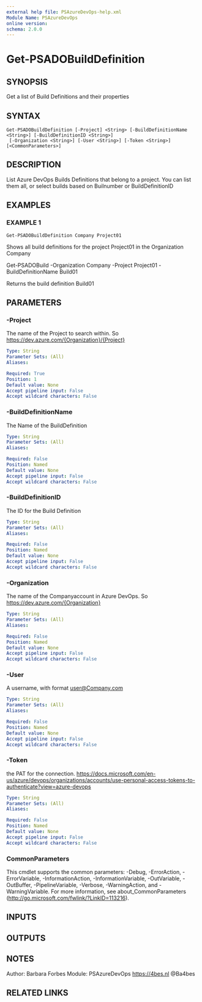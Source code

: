 ```yaml
---
external help file: PSAzureDevOps-help.xml
Module Name: PSAzureDevOps
online version:
schema: 2.0.0
---
```


# Get-PSADOBuildDefinition

## SYNOPSIS
Get a list of Build Definitions and their properties

## SYNTAX

```
Get-PSADOBuildDefinition [-Project] <String> [-BuildDefinitionName <String>] [-BuildDefinitionID <String>]
 [-Organization <String>] [-User <String>] [-Token <String>] [<CommonParameters>]
```

## DESCRIPTION
List Azure DevOps Builds Definitions that belong to a project.
You can list them all, or select builds based on Builnumber or BuildDefinitionID

## EXAMPLES

### EXAMPLE 1
```
Get-PSADOBuildDefinition Company Project01
```

Shows all build definitions for the project Project01 in the Organization Company

Get-PSADOBuild -Organization Company -Project Project01 -BuildDefinitionName Build01

Returns the build definition Build01

## PARAMETERS

### -Project
The name of the Project to search within.
So https://dev.azure.com/{Organization}/{Project}

```yaml
Type: String
Parameter Sets: (All)
Aliases:

Required: True
Position: 1
Default value: None
Accept pipeline input: False
Accept wildcard characters: False
```

### -BuildDefinitionName
The Name of the BuildDefinition

```yaml
Type: String
Parameter Sets: (All)
Aliases:

Required: False
Position: Named
Default value: None
Accept pipeline input: False
Accept wildcard characters: False
```

### -BuildDefinitionID
The ID for the Build Definition

```yaml
Type: String
Parameter Sets: (All)
Aliases:

Required: False
Position: Named
Default value: None
Accept pipeline input: False
Accept wildcard characters: False
```

### -Organization
The name of the Companyaccount in Azure DevOps.
So https://dev.azure.com/{Organization}

```yaml
Type: String
Parameter Sets: (All)
Aliases:

Required: False
Position: Named
Default value: None
Accept pipeline input: False
Accept wildcard characters: False
```

### -User
A username, with format user@Company.com

```yaml
Type: String
Parameter Sets: (All)
Aliases:

Required: False
Position: Named
Default value: None
Accept pipeline input: False
Accept wildcard characters: False
```

### -Token
the PAT for the connection.
https://docs.microsoft.com/en-us/azure/devops/organizations/accounts/use-personal-access-tokens-to-authenticate?view=azure-devops

```yaml
Type: String
Parameter Sets: (All)
Aliases:

Required: False
Position: Named
Default value: None
Accept pipeline input: False
Accept wildcard characters: False
```

### CommonParameters
This cmdlet supports the common parameters: -Debug, -ErrorAction, -ErrorVariable, -InformationAction, -InformationVariable, -OutVariable, -OutBuffer, -PipelineVariable, -Verbose, -WarningAction, and -WarningVariable. For more information, see about_CommonParameters (http://go.microsoft.com/fwlink/?LinkID=113216).

## INPUTS

## OUTPUTS

## NOTES
Author: Barbara Forbes
Module: PSAzureDevOps
https://4bes.nl
@Ba4bes

## RELATED LINKS
